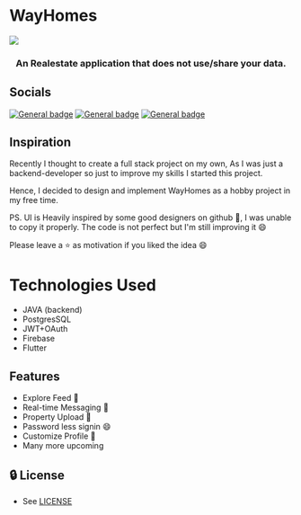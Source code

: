 # WayHomes

![](https://raw.githubusercontent.com/aimbot1526/dumper-frontend/develop/assets/images/dumper-no-bg.png)

<h3 align="center">
An Realestate application that does not use/share your data.
</h3>

## Socials
[![General badge](https://img.shields.io/badge/Twitter-1DA1F2?style=for-the-badge&logo=twitter&logoColor=white)](https://twitter.com/jamwal1526)
[![General badge](https://img.shields.io/badge/GIT-E44C30?style=for-the-badge&logo=git&logoColor=white)](https://github.com/aimbot1526)
[![General badge](https://img.shields.io/badge/LinkedIn-0077B5?style=for-the-badge&logo=linkedin&logoColor=white)](https://www.linkedin.com/in/ansh-jamwal-995318161)

## Inspiration

Recently I thought to create a full stack project on my own, As I was just a backend-developer so just to improve my skills I started this project.

Hence, I decided to design and implement WayHomes as a hobby project in my free time.

PS. UI is Heavily inspired by some good designers on github 🤪, I was unable to copy it properly. The code is not perfect but I'm still improving it 😄

Please leave a ⭐ as motivation if you liked the idea 😄


# Technologies Used
+ JAVA (backend)
+ PostgresSQL
+ JWT+OAuth
+ Firebase
+ Flutter


## Features
+ Explore Feed 📜
+ Real-time Messaging 💬
+ Property Upload 🌄
+ Password less signin 😄
+ Customize Profile 🙅
+ Many more upcoming
     
## :lock: License
+ See [LICENSE](https://github.com/aimbot1526/dumper-frontend/blob/develop/LICENSE.md)
